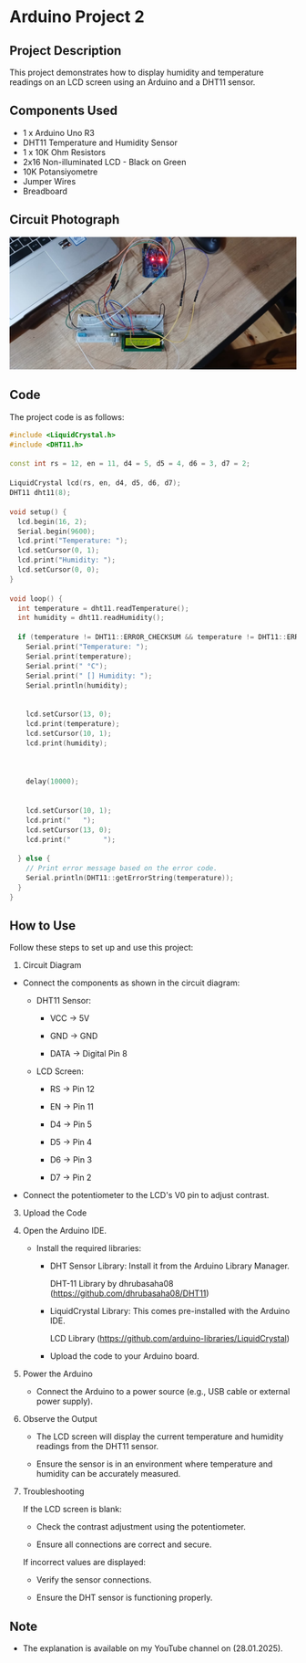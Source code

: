 # Arduino Project 2

## Project Description
This project demonstrates how to display humidity and temperature readings on an LCD screen using an Arduino and a DHT11 sensor.

## Components Used
- 1 x Arduino Uno R3
- DHT11 Temperature and Humidity Sensor
- 1 x 10K Ohm Resistors
- 2x16 Non-illuminated LCD - Black on Green
- 10K Potansiyometre
- Jumper Wires
- Breadboard

## Circuit Photograph 
![Circuit Photograph](circuit.jpg)

## Code
The project code is as follows:
```cpp
#include <LiquidCrystal.h>
#include <DHT11.h>

const int rs = 12, en = 11, d4 = 5, d5 = 4, d6 = 3, d7 = 2;

LiquidCrystal lcd(rs, en, d4, d5, d6, d7);
DHT11 dht11(8);

void setup() {
  lcd.begin(16, 2);
  Serial.begin(9600);
  lcd.print("Temperature: ");
  lcd.setCursor(0, 1);
  lcd.print("Humidity: ");
  lcd.setCursor(0, 0);
}

void loop() {
  int temperature = dht11.readTemperature();
  int humidity = dht11.readHumidity();

  if (temperature != DHT11::ERROR_CHECKSUM && temperature != DHT11::ERROR_TIMEOUT  &&  humidity != DHT11::ERROR_CHECKSUM && humidity != DHT11::ERROR_TIMEOUT) {
    Serial.print("Temperature: ");
    Serial.print(temperature);
    Serial.print(" °C");
    Serial.print(" [] Humidity: ");
    Serial.println(humidity);
    

    lcd.setCursor(13, 0);
    lcd.print(temperature);
    lcd.setCursor(10, 1);
    lcd.print(humidity);



    delay(10000);


    lcd.setCursor(10, 1);
    lcd.print("   ");
    lcd.setCursor(13, 0);
    lcd.print("        ");

  } else {
    // Print error message based on the error code.
    Serial.println(DHT11::getErrorString(temperature));
  }
}

```
## How to Use
Follow these steps to set up and use this project:

1. Circuit Diagram
  - Connect the components as shown in the circuit diagram:
    - DHT11 Sensor:
   
      - VCC → 5V
   
      - GND → GND
   
      - DATA → Digital Pin 8
   
    - LCD Screen:
   
      - RS → Pin 12
   
      - EN → Pin 11
   
      - D4 → Pin 5
   
      - D5 → Pin 4
   
      - D6 → Pin 3
   
      - D7 → Pin 2
   
  - Connect the potentiometer to the LCD's V0 pin to adjust contrast.

3. Upload the Code
   
4. Open the Arduino IDE.

   - Install the required libraries:

      - DHT Sensor Library: Install it from the Arduino Library Manager.

        DHT-11 Library by dhrubasaha08 (https://github.com/dhrubasaha08/DHT11)

      - LiquidCrystal Library: This comes pre-installed with the Arduino IDE.
        
        LCD Library (https://github.com/arduino-libraries/LiquidCrystal) 

      - Upload the code to your Arduino board.

5. Power the Arduino
   
   - Connect the Arduino to a power source (e.g., USB cable or external power supply).

6. Observe the Output
   
   - The LCD screen will display the current temperature and humidity readings from the DHT11 sensor.
  
   - Ensure the sensor is in an environment where temperature and humidity can be accurately measured.

7. Troubleshooting

   If the LCD screen is blank:
  
   - Check the contrast adjustment using the potentiometer.
    
   - Ensure all connections are correct and secure.

   If incorrect values are displayed:
  
   - Verify the sensor connections.
    
   - Ensure the DHT sensor is functioning properly.

## Note 
- The explanation is available on my YouTube channel on (28.01.2025).
